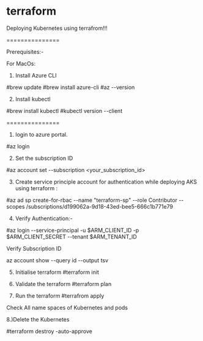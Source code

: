 # terraform
Deploying Kubernetes using terrafrom!!!

===============

Prerequisites:-

For MacOs: 
  1. Install Azure CLI

#brew update
#brew install azure-cli
#az --version

  2. Install kubectl

#brew install kubectl
#kubectl version --client



===============

1. login to azure portal.

#az login


2. Set  the subscription ID

#az account set --subscription <your_subscription_id>

  3. Create service principle  account for authentication while deploying AKS using terraform :

#az ad sp create-for-rbac --name "terraform-sp" --role Contributor --scopes /subscriptions/d199062a-9d18-43ed-bee5-666c1b771e79

  4. Verify Authentication:-

#az login --service-principal -u $ARM_CLIENT_ID -p $ARM_CLIENT_SECRET --tenant $ARM_TENANT_ID



Verify Subscription ID

az account show --query id --output tsv


5. Initialise terraform
	#terraform init

  6. Validate the terraform 
	#terraform plan

  7. Run the terraform
	#terrafrom apply 


Check All name spaces of Kubernetes and pods




8.)Delete the Kubernetes

#terraform destroy -auto-approve

